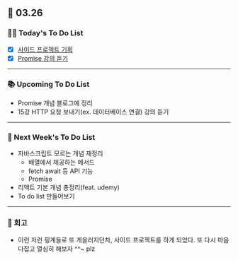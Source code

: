 ## 📆 03.26

### 💁‍♀️ Today's To Do List

- [x] [사이드 프로젝트 기획](https://www.notion.so/suld2495/feat-2afc7d452ea948eba865d5f3f779e3f5?pvs=4)
- [x] [Promise 강의 듣기](https://www.youtube.com/watch?v=iUGLyhbwYkU)

---

### 📚 Upcoming To Do List

- Promise 개념 블로그에 정리
- 15강 HTTP 요청 보내기(ex. 데이터베이스 연결) 강의 듣기

---

### 📌 Next Week's To Do List

- 자바스크립트 모르는 개념 재정리
  - 배열에서 제공하는 메서드
  - fetch await 등 API 기능
  - Promise
- 리액트 기본 개념 총정리(feat. udemy)
- To do list 만들어보기

---

### 👀 회고

- 이런 저런 핑계들로 또 게을러지던차, 사이드 프로젝트를 하게 되었다. 또 다시 마음 다잡고 열심히 해보자 ^^~ plz
